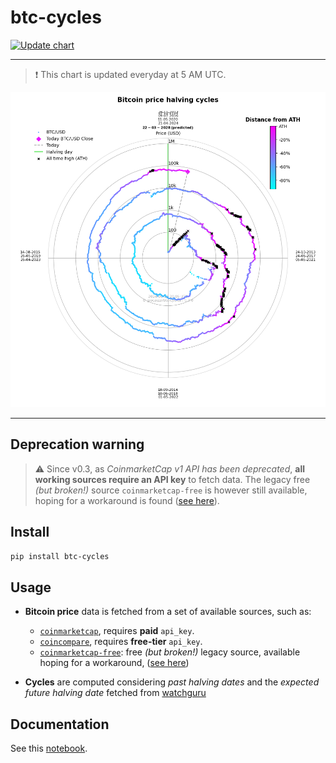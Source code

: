 # btc-cycles

[![Update chart](https://github.com/giocaizzi/btc-cycles/actions/workflows/run.yml/badge.svg)](https://github.com/giocaizzi/btc-cycles/actions/workflows/run.yml)

---

> ❗ This chart is updated everyday at 5 AM UTC.

![Bitcoin](https://github.com/giocaizzi/btc-cycles/blob/main/bitcoin.png)

---

## Deprecation warning

> ⚠️ Since v0.3, as _CoinmarketCap v1 API has been deprecated_, **all working sources require an API key** to fetch data. The legacy free *(but broken!)* source `coinmarketcap-free` is however still available, hoping for a workaround is found ([see here](https://github.com/guptarohit/cryptoCMD/issues/86)).

## Install

```bash
pip install btc-cycles
```

## Usage

- **Bitcoin price** data is fetched from a set of available sources, such as:

  - [`coinmarketcap`](https://www.coinmarketcap.com), requires **paid** `api_key`.
  - [`coincompare`](https://www.cryptocompare.com/), requires **free-tier** `api_key`.
  - [`coinmarketcap-free`](https://www.coinmarketcap.com): free *(but broken!)* legacy source, available hoping for a workaround,  ([see here](https://github.com/guptarohit/cryptoCMD/issues/86))

- **Cycles** are computed considering _past halving dates_ and the _expected future halving date_ fetched from [watchguru](https://watcher.guru/bitcoin-halving)

## Documentation

See this [notebook](https://github.com/giocaizzi/btc-cycles/bitcoin.ipynb).
